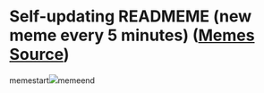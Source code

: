 # Self-updating READMEME (new meme every 5 minutes) ([Memes Source](https://bramses.notion.site/a49c1e962b7646879176ac3b327b6533?v=4d1eda54b170483cb03a40f257231764))

memestart![](https://www.notion.so/image/https%3A%2F%2Fs3-us-west-2.amazonaws.com%2Fsecure.notion-static.com%2F92e3f356-ebb5-40a5-a171-ab8035f9fbd8%2FDA0300A2-FC2B-43A1-BFA8-4CB09283C60F.jpeg?table=block&id=76aaff2c-abcd-459f-b8c9-92d5b61dcab1&cache=v2)memeend

